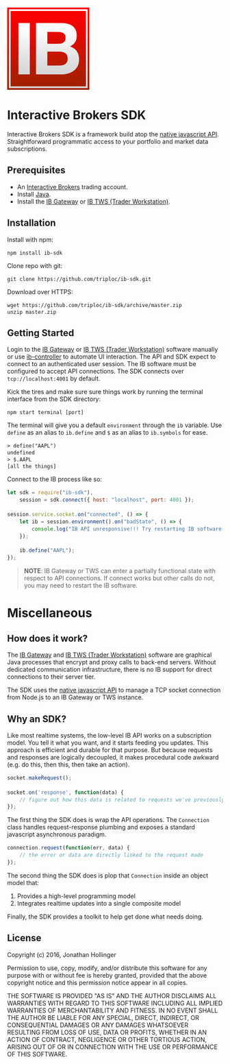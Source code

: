 [![Logo](./ib-logo.png)](http://interactivebrokers.com/)

# Interactive Brokers SDK

Interactive Brokers SDK is a framework build atop the [native javascript API](https://github.com/pilwon/node-ib).  Straightforward programmatic access to your portfolio and market data subscriptions.

## Prerequisites

* An [Interactive Brokers](https://www.interactivebrokers.com/) trading account.
* Install [Java](https://java.com/en/download/).
* Install the [IB Gateway](http://interactivebrokers.github.io) or [IB TWS (Trader Workstation)](https://www.interactivebrokers.com/en/index.php?f=674&ns=T).

## Installation

Install with npm:

    npm install ib-sdk

Clone repo with git:

    git clone https://github.com/triploc/ib-sdk.git

Download over HTTPS:

    wget https://github.com/triploc/ib-sdk/archive/master.zip
    unzip master.zip

## Getting Started

Login to the [IB Gateway](http://interactivebrokers.github.io) or [IB TWS (Trader Workstation)](https://www.interactivebrokers.com/en/index.php?f=674&ns=T) software manually or use [ib-controller](https://github.com/ib-controller/ib-controller) to automate UI interaction.  The API and SDK expect to connect to an authenticated user session.  The IB software must be configured to accept API connections.  The SDK connects over `tcp://localhost:4001` by default.

Kick the tires and make sure sure things work by running the terminal interface from the SDK directory:

    npm start terminal [port]
    
The terminal will give you a default `environment` through the `ib` variable.  Use `define` as an alias to `ib.define` and `$` as an alias to `ib.symbols` for ease.

    > define("AAPL")
    undefined
    > $.AAPL
    [all the things]

Connect to the IB process like so:

```javascript
let sdk = require("ib-sdk"),
    session = sdk.connect({ host: "localhost", port: 4001 });

session.service.socket.on("connected", () => {
    let ib = session.environment().on("badState", () => {
        console.log("IB API unresponsive!!! Try restarting IB software and reconnecting.");
    });
    
    ib.define("AAPL");
});
```

> **NOTE**: IB Gateway or TWS can enter a partially functional state with respect to API connections.  If connect works but other calls do not, you may need to restart the IB software.

# Miscellaneous

## How does it work?

The [IB Gateway](http://interactivebrokers.github.io) and [IB TWS (Trader Workstation)](https://www.interactivebrokers.com/en/index.php?f=674&ns=T) software are graphical Java processes that encrypt and proxy calls to back-end servers.  Without dedicated communication infrastructure, there is no IB support for direct connections to their server tier.

The SDK uses the [native javascript API](https://github.com/pilwon/node-ib) to manage a TCP socket connection from Node.js to an IB Gateway or TWS instance.    
    
## Why an SDK?

Like most realtime systems, the low-level IB API works on a subscription model.  You tell it what you want, and it starts feeding you updates.  This approach is efficient and durable for that purpose.  But because requests and responses are logically decoupled, it makes procedural code awkward (e.g. do this, then this, then take an action).

```javascript
socket.makeRequest();

socket.on('response', function(data) {
    // figure out how this data is related to requests we've previously made
});
```
    
The first thing the SDK does is wrap the API operations.  The `Connection` class handles request-response plumbing and exposes a standard javascript asynchronous paradigm.

```javascript
connection.request(function(err, data) {
    // the error or data are directly linked to the request made
});
```

The second thing the SDK does is plop that `Connection` inside an object model that:

1) Provides a high-level programming model
2) Integrates realtime updates into a single composite model

Finally, the SDK provides a toolkit to help get done what needs doing.

## License

Copyright (c) 2016, Jonathan Hollinger

Permission to use, copy, modify, and/or distribute this software for any purpose with or without fee is hereby granted, provided that the above copyright notice and this permission notice appear in all copies.

THE SOFTWARE IS PROVIDED "AS IS" AND THE AUTHOR DISCLAIMS ALL WARRANTIES WITH REGARD TO THIS SOFTWARE INCLUDING ALL IMPLIED WARRANTIES OF MERCHANTABILITY AND FITNESS. IN NO EVENT SHALL THE AUTHOR BE LIABLE FOR ANY SPECIAL, DIRECT, INDIRECT, OR CONSEQUENTIAL DAMAGES OR ANY DAMAGES WHATSOEVER RESULTING FROM LOSS OF USE, DATA OR PROFITS, WHETHER IN AN ACTION OF CONTRACT, NEGLIGENCE OR OTHER TORTIOUS ACTION, ARISING OUT OF OR IN CONNECTION WITH THE USE OR PERFORMANCE OF THIS SOFTWARE.